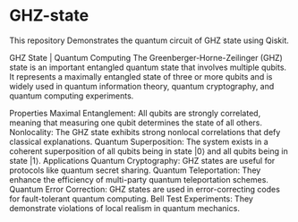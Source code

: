 # GHZ-state
This repository Demonstrates the quantum circuit of GHZ state using Qiskit.


GHZ State | Quantum Computing
The Greenberger-Horne-Zeilinger (GHZ) state is an important entangled quantum state that involves multiple qubits. It represents a maximally entangled state of three or more qubits and is widely used in quantum information theory, quantum cryptography, and quantum computing experiments.

Properties
Maximal Entanglement: All qubits are strongly correlated, meaning that measuring one qubit determines the state of all others.
Nonlocality: The GHZ state exhibits strong nonlocal correlations that defy classical explanations.
Quantum Superposition: The system exists in a coherent superposition of all qubits being in state |0⟩ and all qubits being in state |1⟩.
Applications
Quantum Cryptography: GHZ states are useful for protocols like quantum secret sharing.
Quantum Teleportation: They enhance the efficiency of multi-party quantum teleportation schemes.
Quantum Error Correction: GHZ states are used in error-correcting codes for fault-tolerant quantum computing.
Bell Test Experiments: They demonstrate violations of local realism in quantum mechanics.
